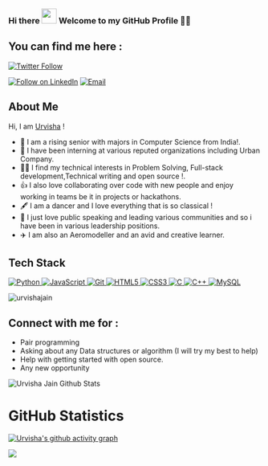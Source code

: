 ### Hi there <img src="https://media.giphy.com/media/hvRJCLFzcasrR4ia7z/giphy.gif" width="30px"> Welcome to my GitHub Profile 👨‍💻

<!--
**urvishajain/urvishajain** is a ✨ _special_ ✨ repository because its `README.md` (this file) appears on your GitHub profile.
-->
## You can find me here :
 [![Twitter Follow](https://img.shields.io/twitter/follow/urvisha101.svg?style=social)](https://twitter.com/urvisha101)
<!-- <p align="left"> -->
<!-- <a href="https://www.linkedin.com/in/urvisha-jain-10/"><img src="https://img.shields.io/badge/linkedin-%230077B5.svg?&style=for-the-badge&logo=linkedin&logoColor=white" height=25></a>  -->
 
  <a href="https://www.linkedin.com/in/urvisha-jain-10/"><img title="Follow on LinkedIn" src="https://img.shields.io/badge/LinkedIn-0077B5?style=for-the-badge&logo=linkedin&logoColor=white"/></a>
  <a href="mailto:urvishajain50761@gmail.com"><img title="Email" src="https://img.shields.io/badge/Gmail-D14836?style=for-the-badge&logo=gmail&logoColor=white"/></a>

  

## About Me
Hi, I am <a href="https://urvishajain.github.io/Portfolio/">Urvisha</a> !
- 🔭 I am a rising senior with majors in Computer Science from India!.
- 🌱 I have been interning at various reputed organizations including Urban Company.
- 👩‍💻 I find my technical interests in Problem Solving, Full-stack development,Technical writing and open source !. 
- 👍 I also love collaborating over code with new people and enjoy working in teams be it in projects or hackathons. 
- 🖋️ I am a dancer and I love everything that is so classical !
- 🎤 I just love public speaking and leading various communities and so i have been in various leadership positions.
- ✈️ I am also an Aeromodeller and an avid and creative learner.
<!-- ## Experience 
 - [MLH Open Source Fellow @MLH](https://fellowship.mlh.io/)! - Got selected as one of the 100 fellows in MLH for summer cohort to contribute to python-oriented open source tracks. Currently, contributing to [howdoi](https://github.com/gleitz/howdoi) wherein the changes made were released as new [howdoi version](https://pypi.org/project/howdoi/)!
 - Started contributing to [Mapillary](https://github.com/facebookexternal/mapillary-python-sdk), a project under Facebook reality Labs with [issue #40](https://github.com/facebookincubator/mapillary-python-sdk/issues/40)
  - Recently, I won the MLH orientation hackathon with my team with my project the [FellowBot](https://devpost.com/software/fellowbot).
 -  Codess.Cafe mentor for open source track.
 - [Girlscript Education outreach Program Mentor](https://www.linkedin.com/posts/jyoti-bisht-9299181b1_thankyou-people-mentoring-activity-6768905121893093376-WAwz) - Taught Javascript to 700+ passionate indivisuals from different spheres of life. It was an amazing experience.
 - [Codeflow.org Speaker](https://www.linkedin.com/posts/jyoti-bisht-9299181b1_codeflow-bootcamp-dsa-activity-6806528373775572992-tCR_) - A vibrant community hosting DSA camps for beginners wherein I gave a talk for the purpose of teching bit manipulation and mathematics to learners.
 - [WWCD mentee](https://www.linkedin.com/posts/jyoti-bisht-9299181b1_this-post-comes-really-late-but-is-important-activity-6806639097973743616-tUjP) - Worked under Women Who Code Delhi mentorship program for a span of 3 months and worked on improving my technical and behavioural knowledge.
 -->
 
## Tech Stack

<p align="left">
 <a href="#">
<img alt="Python" src="https://img.shields.io/badge/python%20-%2314354C.svg?&style=for-the-badge&logo=python&logoColor=white"/>
<img alt="JavaScript" src="https://img.shields.io/badge/javascript%20-%23323330.svg?&style=for-the-badge&logo=javascript&logoColor=%23F7DF1E"/>
<img alt="Git" src="https://img.shields.io/badge/git%20-%23F05033.svg?&style=for-the-badge&logo=git&logoColor=white"/>
<!-- <img alt="Pandas" src="https://img.shields.io/badge/pandas%20-%23150458.svg?&style=for-the-badge&logo=pandas&logoColor=white" /> -->
<!-- <img alt="NumPy" src="https://img.shields.io/badge/numpy%20-%23013243.svg?&style=for-the-badge&logo=numpy&logoColor=white" /> -->
<img alt="HTML5" src="https://img.shields.io/badge/html5%20-%23E34F26.svg?&style=for-the-badge&logo=html5&logoColor=white"/>
<img alt="CSS3" src="https://img.shields.io/badge/css3%20-%231572B6.svg?&style=for-the-badge&logo=css3&logoColor=white"/>
<img alt="C" src="https://img.shields.io/badge/c%20-%2300599C.svg?&style=for-the-badge&logo=c&logoColor=white"/>
<img alt="C++" src="https://img.shields.io/badge/c++%20-%2300599C.svg?&style=for-the-badge&logo=c%2B%2B&ogoColor=white"/>
<!-- <img alt="Linux" src="https://img.shields.io/badge/Ubuntu-E95420?style=for-the-badge&logo=ubuntu&logoColor=white" /> -->
<img alt='MySQL' src="https://img.shields.io/badge/SQL-MySQL?style=for-the-badge&logo=mysql&color=F29111"/>
<!-- <img alt='ReactJS' src="https://img.shields.io/badge/ReactJS-ReactJS?style=for-the-badge&logo=react&color=303030"/> -->
<!-- <img alt="OpenCV" src="https://img.shields.io/badge/OpenCV-OpenCV?style=for-the-badge&logo=opencv&logoColor=fff&color=5C3EE8"/>  -->
<!--    <img alt="Unity" src="https://img.shields.io/badge/Unity-Unity?style=for-the-badge&logo=unity&logoColor=fff&color=5C3EB8"/>  -->
 
 </a>
<!-- </p> -->


 
<p align="left"> 
<img src="https://komarev.com/ghpvc/?username=urvishajain&label=Views&color=blue&style=plastic" alt="urvishajain" />
 </p>

## Connect with me for :
  - Pair programming
  - Asking about any Data structures or algorithm (I will try my best to help)
  - Help with getting started with open source.
  - Any new opportunity 
  

![Urvisha Jain Github Stats](https://github-readme-stats.anuraghazra1.vercel.app/api?username=urvishajain&show_icons=true&include_all_commits=true&theme=radical)

<h1 align="left">GitHub Statistics</h1>

[![Urvisha's github activity graph](https://activity-graph.herokuapp.com/graph?username=urvishajain&theme=github)](https://github.com/urvishajain/github-readme-activity-graph)

<a href="https://github.com/urvishajain">
  <img align="center" src="https://github-readme-stats.vercel.app/api/top-langs/?username=urvishajain&theme=tokyonight&layout=compact&" />
</a>

